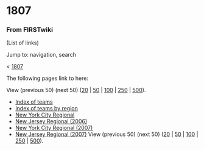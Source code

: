 

# 1807

### From FIRSTwiki

(List of links)

Jump to: navigation, search

&lt; [1807](/index.php?title=1807&redirect=no "1807" )  

The following pages link to here:

View (previous 50) (next 50)
([20](/index.php?title=Special:Whatlinkshere/1807&limit=20&from=0
"Special:Whatlinkshere/1807" ) |
[50](/index.php?title=Special:Whatlinkshere/1807&limit=50&from=0
"Special:Whatlinkshere/1807" ) |
[100](/index.php?title=Special:Whatlinkshere/1807&limit=100&from=0
"Special:Whatlinkshere/1807" ) |
[250](/index.php?title=Special:Whatlinkshere/1807&limit=250&from=0
"Special:Whatlinkshere/1807" ) |
[500](/index.php?title=Special:Whatlinkshere/1807&limit=500&from=0
"Special:Whatlinkshere/1807" )).

  * [Index of teams](/index.php/Index_of_teams "Index of teams" )
  * [Index of teams by region](/index.php/Index_of_teams_by_region "Index of teams by region" )
  * [New York City Regional](/index.php/New_York_City_Regional "New York City Regional" )
  * [New Jersey Regional (2006)](/index.php/New_Jersey_Regional_%282006%29 "New Jersey Regional \(2006\)" )
  * [New York City Regional (2007)](/index.php/New_York_City_Regional_%282007%29 "New York City Regional \(2007\)" )
  * [New Jersey Regional (2007)](/index.php/New_Jersey_Regional_%282007%29 "New Jersey Regional \(2007\)" )
View (previous 50) (next 50)
([20](/index.php?title=Special:Whatlinkshere/1807&limit=20&from=0
"Special:Whatlinkshere/1807" ) |
[50](/index.php?title=Special:Whatlinkshere/1807&limit=50&from=0
"Special:Whatlinkshere/1807" ) |
[100](/index.php?title=Special:Whatlinkshere/1807&limit=100&from=0
"Special:Whatlinkshere/1807" ) |
[250](/index.php?title=Special:Whatlinkshere/1807&limit=250&from=0
"Special:Whatlinkshere/1807" ) |
[500](/index.php?title=Special:Whatlinkshere/1807&limit=500&from=0
"Special:Whatlinkshere/1807" )).

